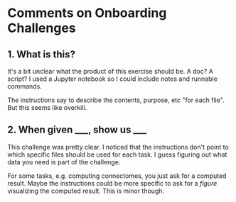 # Comments on Onboarding Challenges

## 1. What is this?

It's a bit unclear what the product of this exercise should be. A doc? A script? I used a Jupyter notebook so I could include notes and runnable commands.

The instructions say to describe the contents, purpose, etc "for each file". But this seems like overkill.

## 2. When given ___, show us ___

This challenge was pretty clear. I noticed that the instructions don't point to which specific files should be used for each task. I guess figuring out what data you need is part of the challenge.

For some tasks, e.g. computing connectomes, you just ask for a computed result.
Maybe the instructions could be more specific to ask for a *figure* visualizing the computed result. This is minor though.
